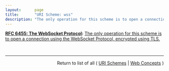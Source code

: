 ```yaml
---
layout:      page
title:       "URI Scheme: wss"
description: "The only operation for this scheme is to open a connection using the WebSocket Protocol, encrypted using TLS."
---
```


**[RFC 6455: The WebSocket Protocol](/specs/IETF/RFC/6455 "The WebSocket Protocol enables two-way communication between a client running untrusted code in a controlled environment to a remote host that has opted-in to communications from that code. The security model used for this is the origin-based security model commonly used by web browsers. The protocol consists of an opening handshake followed by basic message framing, layered over TCP. The goal of this technology is to provide a mechanism for browser-based applications that need two-way communication with servers that does not rely on opening multiple HTTP connections (e.g., using XMLHttpRequest or <iframe>s and long polling)."):** [The only operation for this scheme is to open a connection using the WebSocket Protocol, encrypted using TLS.](http://tools.ietf.org/html/rfc6455#section-3 "Read documentation for URI Scheme &#34;wss&#34;")

<br/>
<hr/>

<p style="text-align: right">Return to list of all ( <a href="../uri-schemes">URI Schemes</a> | <a href="../">Web Concepts</a> )</p>